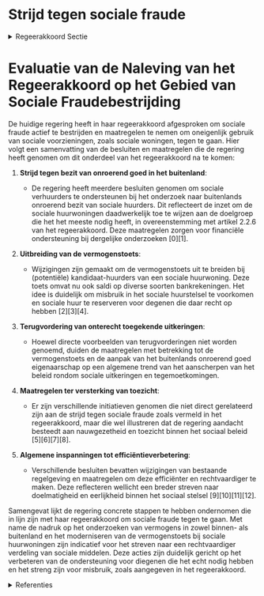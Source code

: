 # Strijd tegen sociale fraude

<details>
        <summary>Regeerakkoord Sectie </summary>
        <p>2.2.6 Strijd tegen sociale fraude We zijn streng voor misbruik, maar solidair met wie het echt nodig heeft. Door te focussen op de activering naar werk en de aanpak van sociale fraude kunnen we met de beschikbare middelen een betere ondersteuning bieden voor wie het echt nodig heeft. Waar mogelijk moderniseren en harmoni-seren we het middelenonderzoek in de sociale bijstand en breiden deze uit naar de inschrijving en toewijzing van een sociale woning, met o.m. het in rekening brengen van (onroerende) vermogens in het buiten-land. We vorderen onterecht betaalde uitkeringen én toegestane sociale kortingen terug in samenwerking met de lokale besturen en private actoren, waaronder de sociale huisvestingsmaatschappijen. </p>
        </details> 

# Evaluatie van de Naleving van het Regeerakkoord op het Gebied van Sociale Fraudebestrijding

De huidige regering heeft in haar regeerakkoord afgesproken om sociale fraude actief te bestrijden en maatregelen te nemen om oneigenlijk gebruik van sociale voorzieningen, zoals sociale woningen, tegen te gaan. Hier volgt een samenvatting van de besluiten en maatregelen die de regering heeft genomen om dit onderdeel van het regeerakkoord na te komen:

1. **Strijd tegen bezit van onroerend goed in het buitenland**:
    - De regering heeft meerdere besluiten genomen om sociale verhuurders te ondersteunen bij het onderzoek naar buitenlands onroerend bezit van sociale huurders. Dit reflecteert de inzet om de sociale huurwoningen daadwerkelijk toe te wijzen aan de doelgroep die het het meeste nodig heeft, in overeenstemming met artikel 2.2.6 van het regeerakkoord. Deze maatregelen zorgen voor financiële ondersteuning bij dergelijke onderzoeken \[0\]\[1\].

2. **Uitbreiding van de vermogenstoets**:
    - Wijzigingen zijn gemaakt om de vermogenstoets uit te breiden bij (potentiële) kandidaat-huurders van een sociale huurwoning. Deze toets omvat nu ook saldi op diverse soorten bankrekeningen. Het idee is duidelijk om misbruik in het sociale huurstelsel te voorkomen en sociale huur te reserveren voor degenen die daar recht op hebben \[2\]\[3\]\[4\].

3. **Terugvordering van onterecht toegekende uitkeringen**:
    - Hoewel directe voorbeelden van terugvorderingen niet worden genoemd, duiden de maatregelen met betrekking tot de vermogenstoets en de aanpak van het buitenlands onroerend goed eigenaarschap op een algemene trend van het aanscherpen van het beleid rondom sociale uitkeringen en tegemoetkomingen.

4. **Maatregelen ter versterking van toezicht**:
    - Er zijn verschillende initiatieven genomen die niet direct gerelateerd zijn aan de strijd tegen sociale fraude zoals vermeld in het regeerakkoord, maar die wel illustreren dat de regering aandacht besteedt aan nauwgezetheid en toezicht binnen het sociaal beleid \[5\]\[6\]\[7\]\[8\].

5. **Algemene inspanningen tot efficiëntieverbetering**:
    - Verschillende besluiten bevatten wijzigingen van bestaande regelgeving en maatregelen om deze efficiënter en rechtvaardiger te maken. Deze reflecteren wellicht een breder streven naar doelmatigheid en eerlijkheid binnen het sociaal stelsel \[9\]\[10\]\[11\]\[12\].

Samengevat lijkt de regering concrete stappen te hebben ondernomen die in lijn zijn met haar regeerakkoord om sociale fraude tegen te gaan. Met name de nadruk op het onderzoeken van vermogens in zowel binnen- als buitenland en het moderniseren van de vermogenstoets bij sociale huurwoningen zijn indicatief voor het streven naar een rechtvaardiger verdeling van sociale middelen. Deze acties zijn duidelijk gericht op het verbeteren van de ondersteuning voor diegenen die het echt nodig hebben en het streng zijn voor misbruik, zoals aangegeven in het regeerakkoord.

<details>
        <summary> Referenties</summary>
        **[\[0\]](https://beslissingenvlaamseregering.vlaanderen.be/?search=Sociale%20verhuurders%3A%20vergoeding%20onderzoek%20buitenlands%20onroerend%20bezit%20sociale%20huurders&dateOption=select&startDate=2021-03-12T09%3A00%3A00Z&endDate=2021-03-12T09%3A00%3A00Z)** : **(2021-03-12)** Sociale verhuurders: vergoeding onderzoek buitenlands onroerend bezit sociale huurders 

**[\[1\]](https://beslissingenvlaamseregering.vlaanderen.be/?search=Sociale%20verhuurders%3A%20vergoeding%20onderzoek%20buitenlands%20onroerend%20bezit%20sociale%20huurders&dateOption=select&startDate=2021-05-21T08%3A00%3A00Z&endDate=2021-05-21T08%3A00%3A00Z)** : **(2021-05-21)** Sociale verhuurders: vergoeding onderzoek buitenlands onroerend bezit sociale huurders 

**[\[2\]](https://beslissingenvlaamseregering.vlaanderen.be/?search=Uitbreiding%20vermogenstoets%20sociale%20huurwoning%3A%20wijziging%20besluit%20Vlaamse%20Codex%20Wonen%202021&dateOption=select&startDate=2023-09-08T08%3A00%3A00Z&endDate=2023-09-08T08%3A00%3A00Z)** : **(2023-09-08)** Uitbreiding vermogenstoets sociale huurwoning: wijziging besluit Vlaamse Codex Wonen 2021 

**[\[3\]](https://beslissingenvlaamseregering.vlaanderen.be/?search=Middelentoets%20sociale%20huurwoning%3A%20wijziging%20besluit%20Vlaamse%20Codex%20Wonen%202021&dateOption=select&startDate=2023-07-14T08%3A00%3A00Z&endDate=2023-07-14T08%3A00%3A00Z)** : **(2023-07-14)** Middelentoets sociale huurwoning: wijziging besluit Vlaamse Codex Wonen 2021 

**[\[4\]](https://beslissingenvlaamseregering.vlaanderen.be/?search=Middelentoets%20sociale%20huurwoning%3A%20wijziging%20besluit%20Vlaamse%20Codex%20Wonen%202021&dateOption=select&startDate=2023-04-21T08%3A00%3A00Z&endDate=2023-04-21T08%3A00%3A00Z)** : **(2023-04-21)** Middelentoets sociale huurwoning: wijziging besluit Vlaamse Codex Wonen 2021 

**[\[5\]](https://beslissingenvlaamseregering.vlaanderen.be/?search=Oproep%20%E2%80%98Lokaal%20Activeringspact%E2%80%99%20leefloongerechtigden&dateOption=select&startDate=2023-07-14T08%3A00%3A00Z&endDate=2023-07-14T08%3A00%3A00Z)** : **(2023-07-14)** Oproep ‘Lokaal Activeringspact’ leefloongerechtigden 

**[\[6\]](https://beslissingenvlaamseregering.vlaanderen.be/?search=Maatregelen%20ondersteuning%20Vlaamse%20woningmarkt%20tijdens%20energiecrisis&dateOption=select&startDate=2022-10-07T08%3A00%3A00Z&endDate=2022-10-07T08%3A00%3A00Z)** : **(2022-10-07)** Maatregelen ondersteuning Vlaamse woningmarkt tijdens energiecrisis 

**[\[7\]](https://beslissingenvlaamseregering.vlaanderen.be/?search=Wijziging%20besluit%20lokaal%20sociaal%20beleid%3A%20subsidiekaders%20in%20overeenstemming%20brengen%20met%20gewijzigde%20bepalingen%20Vlaamse%20Codex%20Overheidsfinanci%C3%ABn&dateOption=select&startDate=2023-07-14T08%3A00%3A00Z&endDate=2023-07-14T08%3A00%3A00Z)** : **(2023-07-14)** Wijziging besluit lokaal sociaal beleid: subsidiekaders in overeenstemming brengen met gewijzigde bepalingen Vlaamse Codex Overheidsfinanciën 

**[\[8\]](https://beslissingenvlaamseregering.vlaanderen.be/?search=Vlaamse%20sociale%20bescherming%3A%20wijzigingsbesluit%20werkingssubsidie%20zorgkassen&dateOption=select&startDate=2021-12-17T09%3A00%3A00Z&endDate=2021-12-17T09%3A00%3A00Z)** : **(2021-12-17)** Vlaamse sociale bescherming: wijzigingsbesluit werkingssubsidie zorgkassen 

**[\[9\]](https://beslissingenvlaamseregering.vlaanderen.be/?search=Beleidsdomein%20Werk%20en%20Sociale%20Economie%3A%20ontwerp%20wijzigingsdecreet%20toezichts-%20en%20handhavingsbepalingen&dateOption=select&startDate=2023-07-14T08%3A00%3A00Z&endDate=2023-07-14T08%3A00%3A00Z)** : **(2023-07-14)** Beleidsdomein Werk en Sociale Economie: ontwerp wijzigingsdecreet toezichts- en handhavingsbepalingen 

**[\[10\]](https://beslissingenvlaamseregering.vlaanderen.be/?search=Beleidsdomein%20Werk%20en%20Sociale%20Economie%3A%20voorontwerp%20wijzigingsdecreet%20toezichts-%20en%20handhavingsbepalingen&dateOption=select&startDate=2022-10-28T08%3A00%3A00Z&endDate=2022-10-28T08%3A00%3A00Z)** : **(2022-10-28)** Beleidsdomein Werk en Sociale Economie: voorontwerp wijzigingsdecreet toezichts- en handhavingsbepalingen 

**[\[11\]](https://beslissingenvlaamseregering.vlaanderen.be/?search=Beleidsdomein%20Werk%20en%20Sociale%20Economie%3A%20voorontwerp%20wijzigingsdecreet%20toezichts-%20en%20handhavingsbepalingen&dateOption=select&startDate=2022-12-23T09%3A00%3A00Z&endDate=2022-12-23T09%3A00%3A00Z)** : **(2022-12-23)** Beleidsdomein Werk en Sociale Economie: voorontwerp wijzigingsdecreet toezichts- en handhavingsbepalingen 

**[\[12\]](https://beslissingenvlaamseregering.vlaanderen.be/?search=Herverdeling%20provisioneel%20krediet%3A%20versterking%20ouderenzorgbeleid&dateOption=select&startDate=2023-12-22T09%3A00%3A00Z&endDate=2023-12-22T09%3A00%3A00Z)** : **(2023-12-22)** Herverdeling provisioneel krediet: versterking ouderenzorgbeleid 
        </details> 

